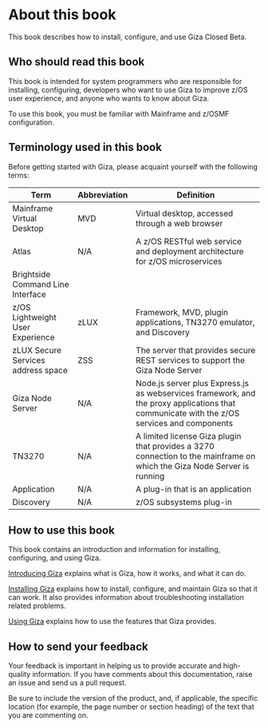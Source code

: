 # About this book
This book describes how to install, configure, and use Giza Closed Beta.  

## Who should read this book
This book is intended for system programmers who are responsible for installing, configuring, developers who want to use Giza to improve z/OS user experience, and anyone who wants to know about Giza.

To use this book, you must be familiar with Mainframe and z/OSMF configuration.

## Terminology used in this book
Before getting started with Giza, please acquaint yourself with the following terms:

|Term|Abbreviation|Definition|
|----|------------|----------|
|Mainframe Virtual Desktop|MVD|Virtual desktop, accessed through a web browser|
|Atlas|N/A|A z/OS RESTful web service and deployment architecture for z/OS microservices|
|Brightside Command Line Interface|||
|z/OS Lightweight User Experience|zLUX|Framework, MVD, plugin applications, TN3270 emulator, and Discovery|
|zLUX Secure Services address space|ZSS|The server that provides secure REST services to support the Giza Node Server|
|Giza Node Server|N/A|Node.js server plus Express.js as webservices framework, and the proxy applications that communicate with the z/OS services and components|
|TN3270|N/A|A limited license Giza plugin that provides a 3270 connection to the mainframe on which the Giza Node Server is running|
|Application|N/A|A plug-in that is an application|
|Discovery|N/A|z/OS subsystems plug-in|


## How to use this book
This book contains an introduction and information for installing, configuring, and using Giza.

[Introducing Giza](introduction.md) explains what is Giza, how it works, and what it can do.

[Installing Giza](installandconfig.md) explains how to install, configure, and maintain Giza so that it can work. It also provides information about troubleshooting installation related problems.

[Using Giza](using.md) explains how to use the features that Giza provides.

## How to send your feedback
Your feedback is important in helping us to provide accurate and high-quality information. If you have comments about this documentation, raise an issue and send us a pull request.

Be sure to include the version of the product, and, if applicable, the specific location (for example, the page number or section heading) of the text that you are commenting on.
